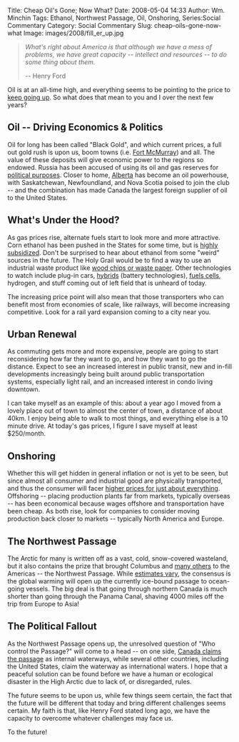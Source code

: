 Title: Cheap Oil's Gone; Now What?
Date: 2008-05-04 14:33
Author: Wm. Minchin
Tags: Ethanol, Northwest Passage, Oil, Onshoring, Series:Social Commentary
Category: Social Commentary
Slug: cheap-oils-gone-now-what
Image: images/2008/fill_er_up.jpg

> *What's right about America is that although we have a mess of
> problems, we have great capacity -- intellect and resources -- to do
> some thing about them.*
>
> -- Henry Ford

Oil is at an all-time high, and everything seems to be pointing to the
price to [keep going
up](http://blog.wired.com/cars/2008/04/4-a-gallon-gas.html). So what
does that mean to you and I over the next few years?

## Oil -- Driving Economics & Politics

Oil for long has been called "Black Gold", and which current prices, a
full out gold rush is upon us, boom towns (i.e. [Fort
McMurray](http://www.economist.com/world/la/displaystory.cfm?story_id=9410672 "Boomtown on a bender - The Economist"))
and all. The value of these deposits will give economic power to the
regions so endowed. Russia has been accused of using its oil and gas
reserves for [political
purposes](http://www.iht.com/articles/2007/01/09/business/secure.php).
Closer to home,
[Alberta](http://en.wikipedia.org/wiki/Athabasca_Oil_Sands) has become
an oil powerhouse, with Saskatchewan, Newfoundland, and Nova Scotia
poised to join the club -- and the combination has made Canada the
largest foreign supplier of oil to the United States.

## What's Under the Hood?

As gas prices rise, alternate fuels start to look more and more
attractive. Corn ethanol has been pushed in the States for some time,
but is [highly
subsidized](http://www.taxpayer.net/energy/ethanolprimer.pdf). Don't be
surprised to hear about ethanol from some "weird" sources in the future.
The Holy Grail would be to find a way to use an industrial waste product
like [wood chips or waste
paper](http://www.wired.com/science/planetearth/magazine/15-10/ff_plant).
Other technologies to watch include plug-in cars,
[hybrids](http://www.wired.com/cars/futuretransport/news/2008/01/lutz_volt_qa)
(battery technologies), [fuels cells](http://www.ballard.com/),
hydrogen, and stuff coming out of left field that is unheard of today.

The increasing price point will also mean that those transporters who
can benefit most from economies of scale, like railways, will become
increasing competitive. Look for a rail yard expansion coming to a city
near you.

## Urban Renewal

As commuting gets more and more expensive, people are going to start
reconsidering how far they want to go, and how they want to go the
distance. Expect to see an increased interest in public transit, new and
in-fill developments increasingly being built around public
transportation systems, especially light rail, and an increased interest
in condo living downtown.

I can take myself as an example of this: about a year ago I moved from a
lovely place out of town to almost the center of town, a distance of
about 40km. I enjoy being able to walk to most things, and everything
else is a 10 minute drive. At today's gas prices, I figure I save myself
at least $250/month.

## Onshoring

Whether this will get hidden in general inflation or not is yet to be
seen, but since almost all consumer and industrial good are physically
transported, and thus the consumer will facer [higher prices for just
about
everything](http://www.iht.com/articles/2008/04/29/business/29prices.php).
Offshoring -- placing production plants far from markets, typically
overseas -- has been economical because wages offshore and transportation
have been cheap. As both rise, look for companies to consider moving
production back closer to markets -- typically North America and Europe.

## The Northwest Passage

The Arctic for many is written off as a vast, cold, snow-covered
wasteland, but it also contains the prize that brought Columbus and
[many
others](http://www.bl.uk/onlinegallery/features/northwpass/intro.html)
to the Americas -- the Northwest Passage. While [estimates
vary](http://archives.cnn.com/2002/TECH/science/08/29/northwest.passage/index.html),
the consensus is the global warming will open up the currently ice-bound
passage to ocean-going vessels. The big deal is that going through
northern Canada is much shorter than going through the Panama Canal,
shaving 4000 miles off the trip from Europe to Asia!

## The Political Fallout

As the Northwest Passage opens up, the unresolved question of "Who
control the Passage?" will come to a head -- on one side, [Canada claims
the
passage](http://www.dailygalaxy.com/my_weblog/2007/08/arctics-legenda.html)
as internal waterways, while several other countries, including the
United States, claim the waterway as international waters. I hope that a
peaceful solution can be found before we have a human or ecological
disaster in the High Arctic due to lack of, or disregarded, rules.

The future seems to be upon us, while few things seem certain, the fact
that the future will be different that today and bring different
challenges seems certain. My faith is that, like Henry Ford stated long
ago, we have the capacity to overcome whatever challenges may face us.

To the future!
